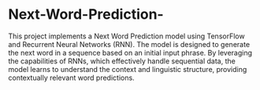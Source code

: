 # Next-Word-Prediction-

This project implements a Next Word Prediction model using TensorFlow and Recurrent Neural Networks (RNN). The model is designed to generate the next word in a sequence based on an initial input phrase. By leveraging the capabilities of RNNs, which effectively handle sequential data, the model learns to understand the context and linguistic structure, providing contextually relevant word predictions.
